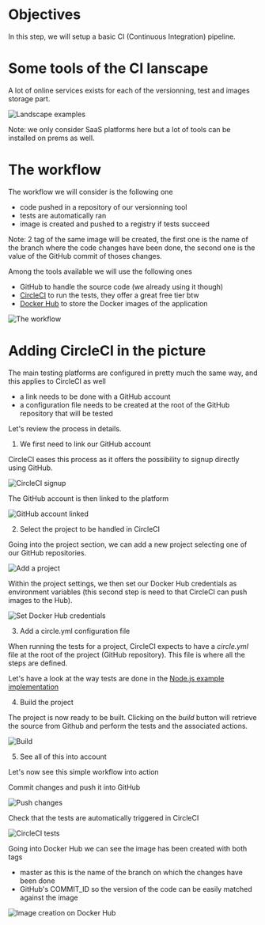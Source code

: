 # Objectives

In this step, we will setup a basic CI (Continuous Integration) pipeline.

# Some tools of the CI lanscape

A lot of online services exists for each of the versionning, test and images storage part.

![Landscape examples](./images/ci-web-services.png)

Note: we only consider SaaS platforms here but a lot of tools can be installed on prems as well.

# The workflow

The workflow we will consider is the following one

* code pushed in a repository of our versionning tool
* tests are automatically ran
* image is created and pushed to a registry if tests succeed

Note: 2 tag of the same image will be created, the first one is the name of the branch where the code changes have been done, the second one is the value of the GitHub commit of thoses changes.

Among the tools available we will use the following ones

* GitHub to handle the source code (we already using it though)
* [CircleCI](http://circleci.com) to run the tests, they offer a great free tier btw
* [Docker Hub](https://hub.docker.com) to store the Docker images of the application

![The workflow](./images/ci-workflow.png)

# Adding CircleCI in the picture

The main testing platforms are configured in pretty much the same way, and this applies to CircleCI as well

* a link needs to be done with a GitHub account
* a configuration file needs to be created at the root of the GitHub repository that will be tested

Let's review the process in details.

1. We first need to link our GitHub account

CircleCI eases this process as it offers the possibility to signup directly using GitHub.

![CircleCI signup](./images/00-circleci-signup.png)

The GitHub account is then linked to the platform

![GitHub account linked](./images/01-circleci-link-github.png)

2. Select the project to be handled in CircleCI

Going into the project section, we can add a new project selecting one of our GitHub repositories. 

![Add a project](./images/02-circleci-add-project.png)

Within the project settings, we then set our Docker Hub credentials as environment variables (this second step is need to that CircleCI can push images to the Hub).

![Set Docker Hub credentials](./images/03-circleci-project-env-variable.png)

3. Add a circle.yml configuration file

When running the tests for a project, CircleCI expects to have a *circle.yml* file at the root of the project (GitHub repository). This file is where all the steps are defined.

Let's have a look at the way tests are done in the [Node.js example implementation](./nodejs/)

4. Build the project

The project is now ready to be built. Clicking on the *build* button will retrieve the source from Github and perform the tests and the associated actions.

![Build](./images/04-circleci-build-project.png)

5. See all of this into account

Let's now see this simple workflow into action

Commit changes and push it into GitHub

![Push changes](./images/05-code-push-in-github.png)

Check that the tests are automatically triggered in CircleCI

![CircleCI tests](./images/06-circle-success-build.png)

Going into Docker Hub we can see the image has been created with both tags
* master as this is the name of the branch on which the changes have been done
* GitHub's COMMIT_ID so the version of the code can be easily matched against the image

![Image creation on Docker Hub](./images/07-docker-hub-image-created.png)
